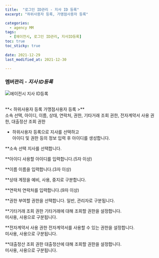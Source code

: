 ```yaml
---
title:  "로그인 ID관리 - 지사 ID 등록"
excerpt: "하위사용자 등록, 가맹점사용자 등록"

categories:
  - agency MM
tags:
  - [에이전시, 로그인 ID관리, 지사ID등록]
toc: true
toc_sticky: true
 
date: 2021-12-29
last_modified_at: 2021-12-30

---
```

### 멤버관리 - *지사 ID등록*
![에이전시 지사 ID등록](https://user-images.githubusercontent.com/95394003/147620920-2885475a-b228-411e-be28-cddc429c9a8b.jpeg)

 <br>
**< 하위사용자 등록 가맹점사용자 등록 >**
<br>소속 선택, 아이디, 이름, 상태, 연락처, 권한, 기타거래 조회 권한, 전자계약서 사용 권한, 대출정산 조회 권한


- 하위사용자 등록으로 지사를 선택하고<br>아이디 및 권한 등의 정보 입력 후 아이디를 생성합니다.



**소속 선택
지사를 선택합니다.

**아이디
사용할 아이디를 입력합니다.(5자 이상)

**이름
이름을 입력합니다.(3자 이상)

**상태
계정을 예비, 사용, 중지로 구분합니다.

**연락처
연락처를 입력합니다.(9자 이상)

**권한
부여할 권한을 선택합니다. 일반, 관리자로 구분됩니다.

**기타거래 조회 권한
기타거래에 대해 조회할 권한을 설정합니다.<br>미사용, 사용으로 구분됩니다.

**전자계약서 사용 권한
전자계약서를 사용할 수 있는 권한을 설정합니다.<br>미사용, 사용으로 구분됩니다.

**대출정산 조회 권한
대출정산에 대해 조회할 권한을 설정합니다.<br>미사용, 사용으로 구분됩니다.
